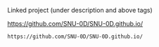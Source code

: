 
Linked project (under description and above tags)

https://github.com/SNU-0D/SNU-0D.github.io/

```
https://github.com/SNU-0D/SNU-0D.github.io/
```
